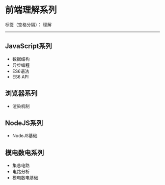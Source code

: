 # 前端理解系列

标签（空格分隔）： 理解

---

## JavaScript系列

* 数据结构
* 异步编程
* ES6语法
* ES6 API

## 浏览器系列

* 渲染机制

## NodeJS系列

* NodeJS基础

## 模电数电系列

* 集总电路
* 电路分析
* 模电数电基础

